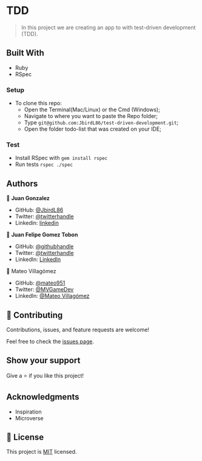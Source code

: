 # TDD

> In this project we are creating an app to with test-driven development (TDD).

## Built With

- Ruby
- RSpec

### Setup

- To clone this repo:
  - Open the Terminal(Mac/Linux) or the Cmd (Windows);
  - Navigate to where you want to paste the Repo folder;
  - Type `git@github.com:JbirdL86/test-driven-development.git`;
  - Open the folder todo-list that was created on your IDE;

### Test

- Install RSpec with 
    `gem install rspec`
- Run tests
    `rspec ./spec`

## Authors

👤 **Juan Gonzalez**

- GitHub: [@JbirdL86](https://github.com/JbirdL86)
- Twitter: [@twitterhandle](https://twitter.com/JuanLui06498455)
- Linkedin: [linkedin](https://www.linkedin.com/in/juan-luis-0551921aa/)

👤 **Juan Felipe Gomez Tobon**

- GitHub: [@githubhandle](https://github.com/Felipeg005/)
- Twitter: [@twitterhandle](https://twitter.com/JuanFGT05)
- LinkedIn: [LinkedIn](https://www.linkedin.com/in/juan-felipe-gomez-tobon/)

👤 Mateo Villagómez<br>
- GitHub: [@mateo951](https://github.com/mateo951)<br>
- Twitter: [@MVGameDev](https://twitter.com/MVGameDev)<br>
- LinkedIn: [@Mateo Villagómez](https://www.linkedin.com/in/mateo-villagómez/)<br>

## 🤝 Contributing

Contributions, issues, and feature requests are welcome!

Feel free to check the [issues page](../../issues/).

## Show your support

Give a ⭐️ if you like this project!

## Acknowledgments

- Inspiration
- Microverse

## 📝 License

This project is [MIT](./MIT.md) licensed.
